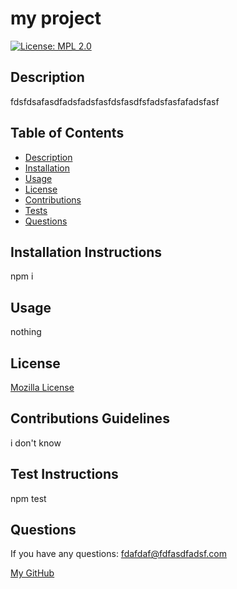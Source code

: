 # **my project**

  [![License: MPL 2.0](https://img.shields.io/badge/License-MPL%202.0-brightgreen.svg)](https://opensource.org/licenses/MPL-2.0)

  ## Description

  fdsfdsafasdfadsfadsfasfdsfasdfsfadsfasfafadsfasf

  ## Table of Contents
  * [Description](#description)
  * [Installation](#installation-instructions)
  * [Usage](#usage)
  * [License](#license)
  * [Contributions](#contributions)
  * [Tests](#test-command)
  * [Questions](#questions)

  ## Installation Instructions
  npm i

  ## Usage
  nothing

  ## License
[Mozilla License](https://opensource.org/licenses/MPL-2.0)

  ## Contributions Guidelines
  i don't know

  ## Test Instructions
  npm test

  ## Questions
  If you have any questions: fdafdaf@fdfasdfadsf.com

  [My GitHub](https://github.com/eycs0317)


